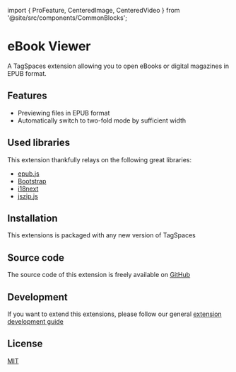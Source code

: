 import { ProFeature, CenteredImage, CenteredVideo } from '@site/src/components/CommonBlocks';

# eBook Viewer

A TagSpaces extension allowing you to open eBooks or digital magazines in EPUB format.

## Features

- Previewing files in EPUB format
- Automatically switch to two-fold mode by sufficient width

<CenteredVideo
    caption="The EPUB viewer in action"
    src="/media/extensions/viewer-epub.mp4"
    posterUrl="/media/extensions/viewer-epub.jpg"
    maxWidth="100%"
    autoPlay
    showCaption
  />

<!-- ![Screenshot of the viewerEPUB](/media/extensions/viewer-epub-lead.png)

![Screenshot of the viewerEPUB](/media/extensions/viewer-epub-twofold.png) -->

## Used libraries

This extension thankfully relays on the following great libraries:

- [epub.js](https://github.com/futurepress/epub.js/)
- [Bootstrap](https://getbootstrap.com/)
- [i18next](https://www.i18next.com/)
- [jszip.js](https://stuk.github.io/jszip/)

## Installation

This extensions is packaged with any new version of TagSpaces

## Source code

The source code of this extension is freely available on [GitHub](https://github.com/tagspaces/tagspaces-extensions/tree/main/ebook-viewer)

## Development

If you want to extend this extensions, please follow our general [extension development guide](/dev/extension-development-guide)

## License

[MIT](https://github.com/tagspaces/tagspaces-extensions/blob/main/ebook-viewer/LICENSE.txt)
